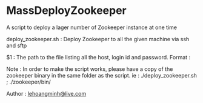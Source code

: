 MassDeployZookeeper
===================

A script to deploy a lager number of Zookeeper instance at one time

deploy_zookeeper.sh : Deploy Zookeeper to all the given machine via ssh and sftp


$1 : The path to the file listing all the host, login id and password.
	Format : <ip> <login id> <password>


Note : In order to make the script works, please have a copy of the zookeeper binary in
	the same folder as the script. ie : ./deploy_zookeeper.sh ; ./zookeeper/bin/


Author : lehoangminh@live.com
